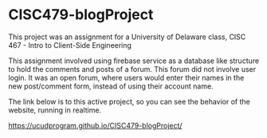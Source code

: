 # CISC479-blogProject

This project was an assignment for a University of Delaware class, CISC 467 - Intro to Client-Side Engineering

This assignment involved using firebase service as a database like structure to hold the comments and posts of a forum.  This forum did not involve user login.  It was an open forum, where users would enter their names in the new post/comment form, instead of using their account name.

The link below is to this active project, so you can see the behavior of the website, running in realtime.

https://ucudprogram.github.io/CISC479-blogProject/
